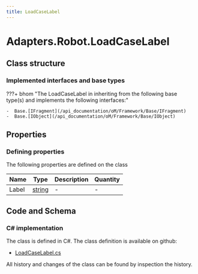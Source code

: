 ```yaml
---
title: LoadCaseLabel
---
```


# Adapters.Robot.LoadCaseLabel



## Class structure

### Implemented interfaces and base types

???+ bhom "The LoadCaseLabel in inheriting from the following base type(s) and implements the following interfaces:"

    -  Base.[IFragment](/api_documentation/oM/Framework/Base/IFragment)
    -  Base.[IObject](/api_documentation/oM/Framework/Base/IObject)


## Properties



### Defining properties

The following properties are defined on the class

| Name             | Type             | Description      | Quantity         |
|------------------|------------------|------------------|------------------|
| Label | [string](https://learn.microsoft.com/en-us/dotnet/api/System.String?view=netstandard-2.0) | - | - |


## Code and Schema

### C# implementation

The class is defined in C#. The class definition is available on github:

- [LoadCaseLabel.cs](https://github.com/BHoM/Robot_Toolkit/blob/develop/Robot_oM/Fragments/LoadCaseLabel.cs)

All history and changes of the class can be found by inspection the history.
